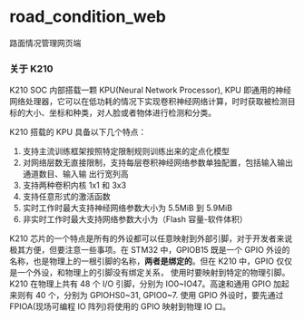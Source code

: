# road_condition_web
路面情况管理网页端

### 关于 K210

K210 SOC 内部搭载一颗 KPU(Neural Network Processor), KPU 即通用的神经网络处理器，它可以在低功耗的情况下实现卷积神经网络计算，时时获取被检测目标的大小、坐标和种类，对人脸或者物体进行检测和分类。

K210 搭载的 KPU 具备以下几个特点：

1. 支持主流训练框架按照特定限制规则训练出来的定点化模型
2. 对网络层数无直接限制，支持每层卷积神经网络参数单独配置，包括输入输出通道数目、输入输 出行宽列高
3. 支持两种卷积内核 1x1 和 3x3
4. 支持任意形式的激活函数
5. 实时工作时最大支持神经网络参数大小为 5.5MiB 到 5.9MiB
6. 非实时工作时最大支持网络参数大小为（Flash 容量-软件体积）

K210 芯片的一个特点是所有的外设都可以任意映射到外部引脚，对于开发者来说极其方便，但要注意一些事项。在 STM32 中，GPIOB15 既是一个 GPIO 外设的名称，也是物理上的一根引脚的名称，**两者是绑定的**。但在 K210 中，GPIO 仅仅是一个外设，和物理上的引脚没有绑定关系， 使用时要映射到特定的物理引脚。K210 在物理上共有 48 个 I/O 引脚，分别为 IO0~IO47。高速和通用 GPIO 加起来则有 40 个，分别为 GPIOHS0~31, GPIO0~7. 使用 GPIO 外设时，要先通过 FPIOA(现场可编程 IO 阵列)将使用的 GPIO 映射到物理 IO 口。 